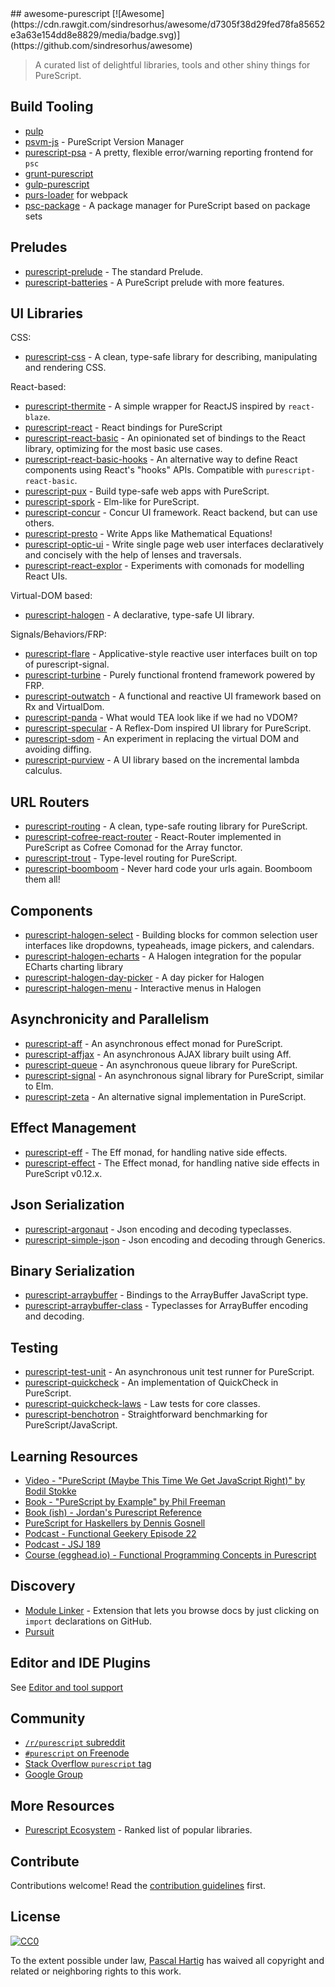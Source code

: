 <div class="github-widget" data-repo="passy/awesome-purescript"></div>
## awesome-purescript [![Awesome](https://cdn.rawgit.com/sindresorhus/awesome/d7305f38d29fed78fa85652e3a63e154dd8e8829/media/badge.svg)](https://github.com/sindresorhus/awesome)

> A curated list of delightful libraries, tools and other shiny things for PureScript.

## Build Tooling

- [pulp](https://github.com/bodil/pulp)
- [psvm-js](https://github.com/ThomasCrvsr/psvm-js) - PureScript Version Manager
- [purescript-psa](https://github.com/natefaubion/purescript-psa) - A pretty, flexible error/warning reporting frontend for `psc`
- [grunt-purescript](https://github.com/purescript-contrib/grunt-purescript)
- [gulp-purescript](https://github.com/purescript-contrib/gulp-purescript)
- [purs-loader](https://github.com/ethul/purs-loader) for webpack
- [psc-package](https://github.com/purescript/psc-package) - A package manager for PureScript based on package sets

## Preludes

- [purescript-prelude](https://github.com/purescript/purescript-prelude) - The standard Prelude.
- [purescript-batteries](https://github.com/tfausak/purescript-batteries) - A PureScript prelude with more features.

## UI Libraries

CSS:

- [purescript-css](https://github.com/slamdata/purescript-css) - A clean, type-safe library for describing, manipulating and rendering CSS.

React-based:

- [purescript-thermite](https://github.com/paf31/purescript-thermite) - A simple wrapper for ReactJS inspired by `react-blaze`.
- [purescript-react](https://github.com/purescript-contrib/purescript-react) - React bindings for PureScript
- [purescript-react-basic](https://github.com/lumihq/purescript-react-basic) - An opinionated set of bindings to the React library, optimizing for the most basic use cases.
- [purescript-react-basic-hooks](https://github.com/spicydonuts/purescript-react-basic-hooks) - An alternative way to define React components using React's "hooks" APIs. Compatible with `purescript-react-basic`.
- [purescript-pux](https://github.com/alexmingoia/purescript-pux) - Build type-safe web apps with PureScript.
- [purescript-spork](https://github.com/natefaubion/purescript-spork) - Elm-like for PureScript.
- [purescript-concur](https://github.com/ajnsit/purescript-concur) - Concur UI framework. React backend, but can use others.
- [purescript-presto](https://github.com/juspay/purescript-presto) - Write Apps like Mathematical Equations!
- [purescript-optic-ui](https://github.com/zrho/purescript-optic-ui) - Write single page web user interfaces declaratively and concisely with the help of lenses and traversals.
- [purescript-react-explor](https://github.com/paf31/purescript-react-explore) - Experiments with comonads for modelling React UIs.

Virtual-DOM based:

- [purescript-halogen](https://github.com/slamdata/purescript-halogen) - A declarative, type-safe UI library.

Signals/Behaviors/FRP:

- [purescript-flare](https://github.com/sharkdp/purescript-flare) - Applicative-style reactive user interfaces built on top of purescript-signal.
- [purescript-turbine](https://github.com/funkia/purescript-turbine) - Purely functional frontend framework powered by FRP.
- [purescript-outwatch](https://github.com/OutWatch/purescript-outwatch) - A functional and reactive UI framework based on Rx and VirtualDom.
- [purescript-panda](https://github.com/i-am-tom/purescript-panda) - What would TEA look like if we had no VDOM?
- [purescript-specular](https://github.com/restaumatic/purescript-specular) - A Reflex-Dom inspired UI library for PureScript.
- [purescript-sdom](https://github.com/paf31/purescript-sdom) - An experiment in replacing the virtual DOM and avoiding diffing.
- [purescript-purview](https://github.com/paf31/purescript-purview) - A UI library based on the incremental lambda calculus.

## URL Routers

- [purescript-routing](https://github.com/slamdata/purescript-routing) - A clean, type-safe routing library for PureScript.
- [purescript-cofree-react-router](https://github.com/coot/purescript-cofree-react-router) - React-Router implemented in PureScript as Cofree Comonad for the Array functor.
- [purescript-trout](https://github.com/owickstrom/purescript-trout) - Type-level routing for PureScript.
- [purescript-boomboom](https://github.com/paluh/purescript-boomboom) - Never hard code your urls again. Boomboom them all!

## Components

- [purescript-halogen-select](https://github.com/citizennet/purescript-halogen-select) - Building blocks for common selection user interfaces like dropdowns, typeaheads, image pickers, and calendars.
- [purescript-halogen-echarts](https://github.com/slamdata/purescript-halogen-echarts) - A Halogen integration for the popular ECharts charting library
- [purescript-halogen-day-picker](https://github.com/rnons/purescript-halogen-day-picker) - A day picker for Halogen
- [purescript-halogen-menu](https://github.com/slamdata/purescript-halogen-menu) - Interactive menus in Halogen

## Asynchronicity and Parallelism

- [purescript-aff](https://github.com/slamdata/purescript-aff) - An asynchronous effect monad for PureScript.
- [purescript-affjax](https://github.com/slamdata/purescript-aff) - An asynchronous AJAX library built using Aff.
- [purescript-queue](https://github.com/athanclark/purescript-queue) - An asynchronous queue library for PureScript.
- [purescript-signal](https://github.com/bodil/purescript-signal) - An asynchronous signal library for PureScript, similar to Elm.
- [purescript-zeta](https://github.com/athanclark/purescript-zeta) - An alternative signal implementation in PureScript.

## Effect Management

- [purescript-eff](https://github.com/purescript/purescript-eff) - The Eff monad, for handling native side effects.
- [purescript-effect](https://github.com/purescript/purescript-effect) - The Effect monad, for handling native side effects in PureScript v0.12.x.

## Json Serialization

- [purescript-argonaut](https://github.com/purescript-contrib/purescript-argonaut) - Json encoding and decoding typeclasses.
- [purescript-simple-json](https://github.com/justinwoo/purescript-simple-json) - Json encoding and decoding through Generics.

## Binary Serialization

- [purescript-arraybuffer](https://github.com/jacereda/purescript-arraybuffer) - Bindings to the ArrayBuffer JavaScript type.
- [purescript-arraybuffer-class](https://github.com/athanclark/purescript-arraybuffer-class) - Typeclasses for ArrayBuffer encoding and decoding.

## Testing

- [purescript-test-unit](https://github.com/bodil/purescript-test-unit) - An asynchronous unit test runner for PureScript.
- [purescript-quickcheck](https://github.com/purescript/purescript-quickcheck) - An implementation of QuickCheck in PureScript.
- [purescript-quickcheck-laws](https://github.com/garyb/purescript-quickcheck-laws) - Law tests for core classes.
- [purescript-benchotron](https://github.com/hdgarrood/purescript-benchotron) - Straightforward benchmarking for PureScript/JavaScript.

## Learning Resources

- [Video - "PureScript (Maybe This Time We Get JavaScript Right)" by Bodil Stokke](https://www.youtube.com/watch?v=yIlDBPiMb0o)
- [Book - "PureScript by Example" by Phil Freeman](https://leanpub.com/purescript/read)
- [Book (ish) - Jordan's Purescript Reference](https://github.com/JordanMartinez/purescript-jordans-reference)
- [PureScript for Haskellers by Dennis Gosnell](http://www.arow.info/blog/posts/2015-12-17-purescript-intro.html)
- [Podcast - Functional Geekery Episode 22](https://www.functionalgeekery.com/episode-22-lambdaconf-2015-part-1/)
- [Podcast - JSJ 189](https://devchat.tv/js-jabber/189-jsj-purescript-with-john-a-de-goes-and-phil-freeman)
- [Course (egghead.io) - Functional Programming Concepts in Purescript](https://egghead.io/courses/functional-programming-concepts-in-purescript)

## Discovery

- [Module Linker](https://fiatjaf.alhur.es/module-linker/#/purescript) - Extension that lets you browse docs by just clicking on `import` declarations on GitHub.
- [Pursuit](https://pursuit.purescript.org/)

## Editor and IDE Plugins

See [Editor and tool support](https://github.com/purescript/purescript/wiki/Editor-and-tool-support)

## Community

- [`/r/purescript` subreddit](http://www.reddit.com/r/purescript)
- [`#purescript` on Freenode](http://webchat.freenode.net/?channels=purescript)
- [Stack Overflow `purescript` tag](http://stackoverflow.com/questions/tagged/purescript)
- [Google Group](https://groups.google.com/forum/#!forum/purescript)

## More Resources

- [Purescript Ecosystem](https://github.com/xgrommx/purescript-ecosystem) - Ranked list of popular libraries.

## Contribute

Contributions welcome! Read the [contribution guidelines](https://github.com/passy/awesome-purescript/blob/master/contributing.md) first.


## License

[![CC0](http://i.creativecommons.org/p/zero/1.0/88x31.png)](http://creativecommons.org/publicdomain/zero/1.0/)

To the extent possible under law, [Pascal Hartig](https://passy.me/) has waived all copyright and related or neighboring rights to this work.